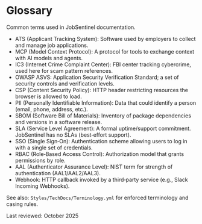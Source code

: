 # Glossary

Common terms used in JobSentinel documentation.

- ATS (Applicant Tracking System): Software used by employers to collect and manage job applications.
- MCP (Model Context Protocol): A protocol for tools to exchange context with AI models and agents.
- IC3 (Internet Crime Complaint Center): FBI center tracking cybercrime, used here for scam pattern references.
- OWASP ASVS: Application Security Verification Standard; a set of security controls and verification levels.
- CSP (Content Security Policy): HTTP header restricting resources the browser is allowed to load.
- PII (Personally Identifiable Information): Data that could identify a person (email, phone, address, etc.).
- SBOM (Software Bill of Materials): Inventory of package dependencies and versions in a software release.
- SLA (Service Level Agreement): A formal uptime/support commitment. JobSentinel has no SLAs (best‑effort support).
- SSO (Single Sign‑On): Authentication scheme allowing users to log in with a single set of credentials.
- RBAC (Role‑Based Access Control): Authorization model that grants permissions by role.
- AAL (Authenticator Assurance Level): NIST term for strength of authentication (AAL1/AAL2/AAL3).
- Webhook: HTTP callback invoked by a third‑party service (e.g., Slack Incoming Webhooks).

See also: `Styles/TechDocs/Terminology.yml` for enforced terminology and casing rules.

Last reviewed: October 2025
